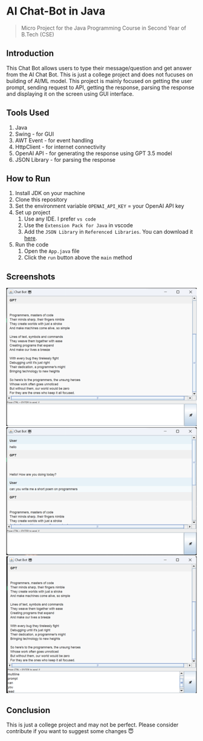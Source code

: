 # AI Chat-Bot in Java

> Micro Project for the Java Programming Course in Second Year of B.Tech (CSE)

## Introduction

This Chat Bot allows users to type their message/question and get answer from the AI Chat Bot. This is just a college project and does not fucuses on building of AI/ML model. This project is mainly focused on getting the user prompt, sending request to API, getting the response, parsing the response and displaying it on the screen using GUI interface.

## Tools Used

1. Java
1. Swing - for GUI
1. AWT Event - for event handling
1. HttpClient - for internet connectivity
1. OpenAI API - for generating the response using GPT 3.5 model
1. JSON Library - for parsing the response

## How to Run

1. Install JDK on your machine
1. Clone this repository
1. Set the environment variable `OPENAI_API_KEY` = your OpenAI API key
1. Set up project
   1. Use any IDE. I prefer `vs code`
   1. Use the `Extension Pack for Java` in vscode
   1. Add the `JSON Library` in `Referenced Libraries`. You can download it [here](https://github.com/stleary/JSON-java).
1. Run the code
   1. Open the `App.java` file
   1. Click the `run` button above the `main` method

## Screenshots

![Simple GUI](images/ss1.png)
![Some Conversation](images/ss2.png)
![Multiline Prompt](images/ss3.png)

## Conclusion

This is just a college project and may not be perfect.
Please consider contribute if you want to suggest some changes 😇

<br>
